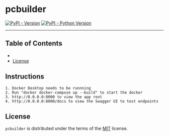 # pcbuilder

[![PyPI - Version](https://img.shields.io/pypi/v/pcbuilder.svg)](https://pypi.org/project/pcbuilder)
[![PyPI - Python Version](https://img.shields.io/pypi/pyversions/pcbuilder.svg)](https://pypi.org/project/pcbuilder)

-----

## Table of Contents

- [](#Instructions)
- [License](#license)


## Instructions

```
1. Docker Desktop needs to be runnning
2. Run "docker docker-compose up --build" to start the docker
3. http://0.0.0.0:8000 to view the app root 
4. http://0.0.0.0:8000/docs to view the Swagger UI to test endpoints 
```

## License

`pcbuilder` is distributed under the terms of the [MIT](https://spdx.org/licenses/MIT.html) license.

